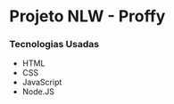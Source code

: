 # Projeto NLW - Proffy

<h3> Tecnologias Usadas</h3>
<ul>
  <li>HTML</li>
  <li>CSS</li>
  <li>JavaScript</li>
  <li>Node.JS</li>
</ul>

